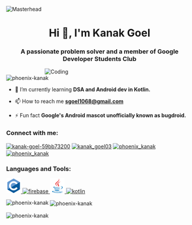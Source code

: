 ![Masterhead](https://sam.hope-evans.com/content/images/2021/11/github-social-banner-1200x369.png)
<h1 align="center">Hi 👋, I'm Kanak Goel</h1>
<h3 align="center">A passionate problem solver and a member of Google Developer Students Club</h3>
<img align="right" alt="Coding" width="400" src="https://miro.medium.com/v2/resize:fit:1400/0*yBvA5CnEX3Sd4aod.gif">


<p align="left"> <img src="https://komarev.com/ghpvc/?username=phoenix-kanak&label=Profile%20views&color=0e75b6&style=flat" alt="phoenix-kanak" /> </p>

- 🌱 I’m currently learning **DSA and Android dev in Kotlin.**

- 📫 How to reach me **sgoel1068@gmail.com**

- ⚡ Fun fact **Google's Android mascot unofficially known as bugdroid.**

<h3 align="left">Connect with me:</h3>
<p align="left">
<a href="https://linkedin.com/in/kanak-goel-59bb73200" target="blank"><img align="center" src="https://raw.githubusercontent.com/rahuldkjain/github-profile-readme-generator/master/src/images/icons/Social/linked-in-alt.svg" alt="kanak-goel-59bb73200" height="30" width="40" /></a>
<a href="https://instagram.com/kanak_goel03" target="blank"><img align="center" src="https://raw.githubusercontent.com/rahuldkjain/github-profile-readme-generator/master/src/images/icons/Social/instagram.svg" alt="kanak_goel03" height="30" width="40" /></a>
<a href="https://www.hackerrank.com/phoenix_kanak" target="blank"><img align="center" src="https://raw.githubusercontent.com/rahuldkjain/github-profile-readme-generator/master/src/images/icons/Social/hackerrank.svg" alt="phoenix_kanak" height="30" width="40" /></a>
<a href="https://codeforces.com/profile/phoenix_kanak" target="blank"><img align="center" src="https://raw.githubusercontent.com/rahuldkjain/github-profile-readme-generator/master/src/images/icons/Social/codeforces.svg" alt="phoenix_kanak" height="30" width="40" /></a>
</p>

<h3 align="left">Languages and Tools:</h3>
<p align="left"> <a href="https://www.cprogramming.com/" target="_blank" rel="noreferrer"> <img src="https://raw.githubusercontent.com/devicons/devicon/master/icons/c/c-original.svg" alt="c" width="40" height="40"/> </a> <a href="https://firebase.google.com/" target="_blank" rel="noreferrer"> <img src="https://www.vectorlogo.zone/logos/firebase/firebase-icon.svg" alt="firebase" width="40" height="40"/> </a> <a href="https://www.java.com" target="_blank" rel="noreferrer"> <img src="https://raw.githubusercontent.com/devicons/devicon/master/icons/java/java-original.svg" alt="java" width="40" height="40"/> </a> <a href="https://kotlinlang.org" target="_blank" rel="noreferrer"> <img src="https://www.vectorlogo.zone/logos/kotlinlang/kotlinlang-icon.svg" alt="kotlin" width="40" height="40"/> </a> </p>

<p><img align="left" src="https://github-readme-stats.vercel.app/api/top-langs?username=phoenix-kanak&show_icons=true&locale=en&layout=compact" alt="phoenix-kanak" /></p>

<p>&nbsp;<img align="center" src="https://github-readme-stats.vercel.app/api?username=phoenix-kanak&show_icons=true&locale=en" alt="phoenix-kanak" /></p>

<p><img align="center" src="https://github-readme-streak-stats.herokuapp.com/?user=phoenix-kanak&" alt="phoenix-kanak" /></p>
